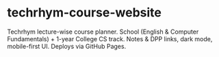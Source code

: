 # techrhym-course-website
Techrhym lecture-wise course planner. School (English &amp; Computer Fundamentals) + 1-year College CS track. Notes &amp; DPP links, dark mode, mobile-first UI. Deploys via GitHub Pages.
